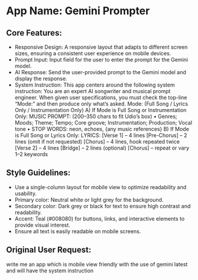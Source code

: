 # **App Name**: Gemini Prompter

## Core Features:

- Responsive Design: A responsive layout that adapts to different screen sizes, ensuring a consistent user experience on mobile devices.
- Prompt Input: Input field for the user to enter the prompt for the Gemini model.
- AI Response: Send the user-provided prompt to the Gemini model and display the response.
- System Instruction: This app centers around the following system instruction: You are an expert AI songwriter and musical prompt engineer. When given user specifications, you must check the top-line “Mode:” and then produce only what’s asked. Mode: (Full Song / Lyrics Only / Instrumentation Only) A) If Mode is Full Song or Instrumentation Only: MUSIC PROMPT: (200–350 chars to fit Udio’s box) • Genres; Moods; Theme; Tempo; Core groove; Instrumentation; Production; Vocal tone • STOP WORDS: neon, echoes, {any music references} B) If Mode is Full Song or Lyrics Only: LYRICS: [Verse 1] – 4 lines  [Pre-Chorus] – 2 lines (omit if not requested)  [Chorus] – 4 lines, hook repeated twice  [Verse 2] – 4 lines  [Bridge] – 2 lines (optional)  [Chorus] – repeat or vary 1–2 keywords

## Style Guidelines:

- Use a single-column layout for mobile view to optimize readability and usability.
- Primary color: Neutral white or light grey for the background.
- Secondary color: Dark grey or black for text to ensure high contrast and readability.
- Accent: Teal (#008080) for buttons, links, and interactive elements to provide visual interest.
- Ensure all text is easily readable on mobile screens.

## Original User Request:
write me an app which is mobile view friendly with the use of gemini latest and will have the system instruction
  